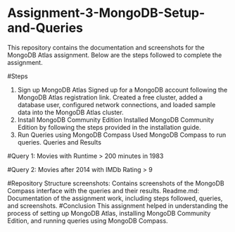 # Assignment-3-MongoDB-Setup-and-Queries
This repository contains the documentation and screenshots for the MongoDB Atlas assignment. Below are the steps followed to complete the assignment.

#Steps
1. Sign up MongoDB Atlas
Signed up for a MongoDB account following the MongoDB Atlas registration link.
Created a free cluster, added a database user, configured network connections, and loaded sample data into the MongoDB Atlas cluster.
2. Install MongoDB Community Edition
Installed MongoDB Community Edition by following the steps provided in the installation guide.
3. Run Queries using MongoDB Compass
Used MongoDB Compass to run queries.
Queries and Results

#Query 1: Movies with Runtime > 200 minutes in 1983

#Query 2: Movies after 2014 with IMDb Rating > 9

#Repository Structure
screenshots: Contains screenshots of the MongoDB Compass interface with the queries and their results.
Readme.md: Documentation of the assignment work, including steps followed, queries, and screenshots.
#Conclusion
This assignment helped in understanding the process of setting up MongoDB Atlas, installing MongoDB Community Edition, and running queries using MongoDB Compass.
